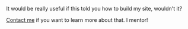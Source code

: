 It would be really useful if this told you how to build my site, wouldn't it?

[Contact me](https://www.monjibram.com/contact) if you want to learn more about that. I mentor!